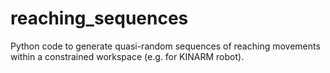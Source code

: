 # reaching_sequences

Python code to generate quasi-random sequences of reaching movements within a constrained workspace (e.g. for KINARM robot).
